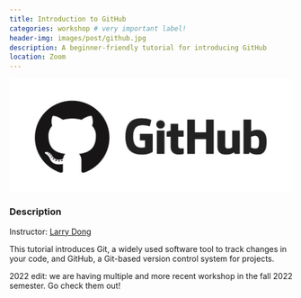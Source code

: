 ```yaml
---
title: Introduction to GitHub
categories: workshop # very important label!
header-img: images/post/github.jpg
description: A beginner-friendly tutorial for introducing GitHub
location: Zoom
---
```


<div class="row">
<div class="col-sm-3"></div>
<div class="col-sm-6">
    <img src="/images/post/github.jpg">
</div>
<div class="col-sm-3"></div>
</div>

### Description

Instructor: [Larry Dong](https://larrydong.com/)

This tutorial introduces Git, a widely used software tool to track changes in your code, and GitHub, a Git-based version control system for projects.<br>

2022 edit: we are having multiple and more recent workshop in the fall 2022 semester. Go check them out!